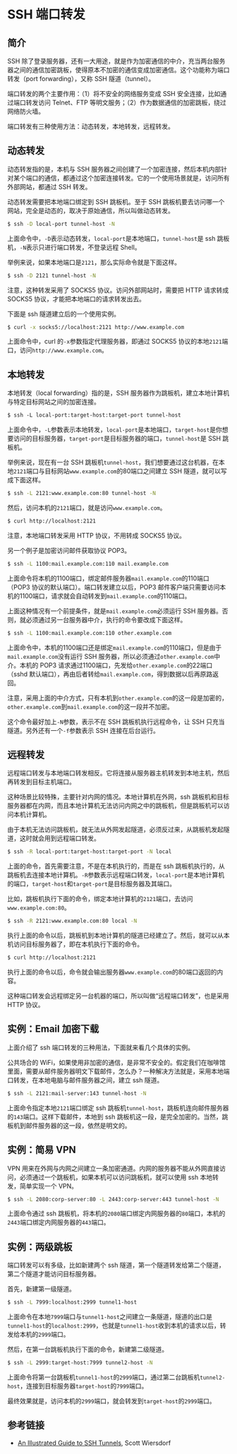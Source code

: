 # SSH 端口转发

## 简介

SSH 除了登录服务器，还有一大用途，就是作为加密通信的中介，充当两台服务器之间的通信加密跳板，使得原本不加密的通信变成加密通信。这个功能称为端口转发（port forwarding），又称 SSH 隧道（tunnel）。

端口转发的两个主要作用：（1）将不安全的网络服务变成 SSH 安全连接，比如通过端口转发访问 Telnet、FTP 等明文服务；（2）作为数据通信的加密跳板，绕过网络防火墙。

端口转发有三种使用方法：动态转发，本地转发，远程转发。

## 动态转发

动态转发指的是，本机与 SSH 服务器之间创建了一个加密连接，然后本机内部针对某个端口的通信，都通过这个加密连接转发。它的一个使用场景就是，访问所有外部网站，都通过 SSH 转发。

动态转发需要把本地端口绑定到 SSH 跳板机。至于 SSH 跳板机要去访问哪一个网站，完全是动态的，取决于原始通信，所以叫做动态转发。

```bash
$ ssh -D local-port tunnel-host -N
```

上面命令中，`-D`表示动态转发，`local-port`是本地端口，`tunnel-host`是 ssh 跳板机，`-N`表示只进行端口转发，不登录远程 Shell。

举例来说，如果本地端口是`2121`，那么实际命令就是下面这样。

```bash
$ ssh -D 2121 tunnel-host -N
```

注意，这种转发采用了 SOCKS5 协议。访问外部网站时，需要把 HTTP 请求转成 SOCKS5 协议，才能把本地端口的请求转发出去。

下面是 ssh 隧道建立后的一个使用实例。

```bash
$ curl -x socks5://localhost:2121 http://www.example.com
```

上面命令中，curl 的`-x`参数指定代理服务器，即通过 SOCKS5 协议的本地`2121`端口，访问`http://www.example.com`。

## 本地转发

本地转发（local forwarding）指的是，SSH 服务器作为跳板机，建立本地计算机与特定目标网站之间的加密连接。

```html
$ ssh -L local-port:target-host:target-port tunnel-host
```

上面命令中，`-L`参数表示本地转发，`local-port`是本地端口，`target-host`是你想要访问的目标服务器，`target-port`是目标服务器的端口，`tunnel-host`是 SSH 跳板机。

举例来说，现在有一台 SSH 跳板机`tunnel-host`，我们想要通过这台机器，在本地`2121`端口与目标网站`www.example.com`的80端口之间建立 SSH 隧道，就可以写成下面这样。

```bash
$ ssh -L 2121:www.example.com:80 tunnel-host -N
```

然后，访问本机的`2121`端口，就是访问`www.example.com`。

```bash
$ curl http://localhost:2121
```

注意，本地端口转发采用 HTTP 协议，不用转成 SOCKS5 协议。

另一个例子是加密访问邮件获取协议 POP3。

```bash
$ ssh -L 1100:mail.example.com:110 mail.example.com
```

上面命令将本机的1100端口，绑定邮件服务器`mail.example.com`的110端口（POP3 协议的默认端口）。端口转发建立以后，POP3 邮件客户端只需要访问本机的1100端口，请求就会自动转发到`mail.example.com`的110端口。

上面这种情况有一个前提条件，就是`mail.example.com`必须运行 SSH 服务器。否则，就必须通过另一台服务器中介，执行的命令要改成下面这样。

```bash
$ ssh -L 1100:mail.example.com:110 other.example.com
```

上面命令中，本机的1100端口还是绑定`mail.example.com`的110端口，但是由于`mail.example.com`没有运行 SSH 服务器，所以必须通过`other.example.com`中介。本机的 POP3 请求通过1100端口，先发给`other.example.com`的22端口（sshd 默认端口），再由后者转给`mail.example.com`，得到数据以后再原路返回。

注意，采用上面的中介方式，只有本机到`other.example.com`的这一段是加密的，`other.example.com`到`mail.example.com`的这一段并不加密。

这个命令最好加上`-N`参数，表示不在 SSH 跳板机执行远程命令，让 SSH 只充当隧道。另外还有一个`-f`参数表示 SSH 连接在后台运行。

## 远程转发

远程端口转发与本地端口转发相反。它将连接从服务器主机转发到本地主机，然后再转发到目标主机端口。

这种场景比较特殊，主要针对内网的情况。本地计算机在外网，ssh 跳板机和目标服务器都在内网，而且本地计算机无法访问内网之中的跳板机，但是跳板机可以访问本机计算机。

由于本机无法访问跳板机，就无法从外网发起隧道，必须反过来，从跳板机发起隧道，这时就会用到远程端口转发。

```bash
$ ssh -R local-port:target-host:target-port -N local
```

上面的命令，首先需要注意，不是在本机执行的，而是在 ssh 跳板机执行的，从跳板机去连接本地计算机。`-R`参数表示远程端口转发，`local-port`是本地计算机的端口，`target-host`和`target-port`是目标服务器及其端口。

比如，跳板机执行下面的命令，绑定本地计算机的`2121`端口，去访问`www.example.com:80`。

```bash
$ ssh -R 2121:www.example.com:80 local -N
```

执行上面的命令以后，跳板机到本地计算机的隧道已经建立了。然后，就可以从本机访问目标服务器了，即在本机执行下面的命令。

```bash
$ curl http://localhost:2121
```

执行上面的命令以后，命令就会输出服务器`www.example.com`的80端口返回的内容。

这种端口转发会远程绑定另一台机器的端口，所以叫做“远程端口转发”，也是采用 HTTP 协议。

## 实例：Email 加密下载

上面介绍了 ssh 端口转发的三种用法，下面就来看几个具体的实例。

公共场合的 WiFi，如果使用非加密的通信，是非常不安全的。假定我们在咖啡馆里面，需要从邮件服务器明文下载邮件，怎么办？一种解决方法就是，采用本地端口转发，在本地电脑与邮件服务器之间，建立 ssh 隧道。

```bash
$ ssh -L 2121:mail-server:143 tunnel-host -N
```

上面命令指定本地`2121`端口绑定 ssh 跳板机`tunnel-host`，跳板机连向邮件服务器的`143`端口。这样下载邮件，本地到 ssh 跳板机这一段，是完全加密的。当然，跳板机到邮件服务器的这一段，依然是明文的。

## 实例：简易 VPN

VPN 用来在外网与内网之间建立一条加密通道。内网的服务器不能从外网直接访问，必须通过一个跳板机，如果本机可以访问跳板机，就可以使用 ssh 本地转发，简单实现一个 VPN。

```bash
$ ssh -L 2080:corp-server:80 -L 2443:corp-server:443 tunnel-host -N
```

上面命令通过 ssh 跳板机，将本机的`2080`端口绑定内网服务器的`80`端口，本机的`2443`端口绑定内网服务器的`443`端口。

## 实例：两级跳板

端口转发可以有多级，比如新建两个 ssh 隧道，第一个隧道转发给第二个隧道，第二个隧道才能访问目标服务器。

首先，新建第一级隧道。

```bash
$ ssh -L 7999:localhost:2999 tunnel1-host
```

上面命令在本地`7999`端口与`tunnel1-host`之间建立一条隧道，隧道的出口是`tunnel1-host`的`localhost:2999`，也就是`tunnel1-host`收到本机的请求以后，转发给本机的`2999`端口。

然后，在第一台跳板机执行下面的命令，新建第二级隧道。

```bash
$ ssh -L 2999:target-host:7999 tunnel2-host -N
```

上面命令将第一台跳板机`tunnel1-host`的`2999`端口，通过第二台跳板机`tunnel2-host`，连接到目标服务器`target-host`的`7999`端口。
 
最终效果就是，访问本机的`2999`端口，就会转发到`target-host`的`2999`端口。

## 参考链接

- [An Illustrated Guide to SSH Tunnels](https://solitum.net/an-illustrated-guide-to-ssh-tunnels/), Scott Wiersdorf

